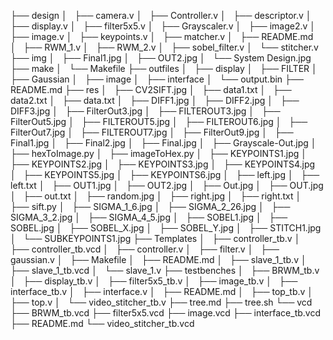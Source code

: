 ├── design
│   ├── camera.v
│   ├── Controller.v
│   ├── descriptor.v
│   ├── display.v
│   ├── filter5x5.v
│   ├── Grayscaler.v
│   ├── image2.v
│   ├── image.v
│   ├── keypoints.v
│   ├── matcher.v
│   ├── README.md
│   ├── RWM_1.v
│   ├── RWM_2.v
│   ├── sobel_filter.v
│   └── stitcher.v
├── img
│   ├── Final1.jpg
│   ├── OUT2.jpg
│   └── System Design.jpg
├── make
│   └── Makefile
├── outfiles
│   ├── display
│   ├── FILTER
│   ├── Gaussian
│   ├── image
│   ├── interface
│   └── output.bin
├── README.md
├── res
│   ├── CV2SIFT.jpg
│   ├── data1.txt
│   ├── data2.txt
│   ├── data.txt
│   ├── DIFF1.jpg
│   ├── DIFF2.jpg
│   ├── DIFF3.jpg
│   ├── FilterOut3.jpg
│   ├── FILTEROUT3.jpg
│   ├── FilterOut5.jpg
│   ├── FILTEROUT5.jpg
│   ├── FILTEROUT6.jpg
│   ├── FilterOut7.jpg
│   ├── FILTEROUT7.jpg
│   ├── FilterOut9.jpg
│   ├── Final1.jpg
│   ├── Final2.jpg
│   ├── Final.jpg
│   ├── Grayscale-Out.jpg
│   ├── hexToImage.py
│   ├── imageToHex.py
│   ├── KEYPOINTS1.jpg
│   ├── KEYPOINTS2.jpg
│   ├── KEYPOINTS3.jpg
│   ├── KEYPOINTS4.jpg
│   ├── KEYPOINTS5.jpg
│   ├── KEYPOINTS6.jpg
│   ├── left.jpg
│   ├── left.txt
│   ├── OUT1.jpg
│   ├── OUT2.jpg
│   ├── Out.jpg
│   ├── OUT.jpg
│   ├── out.txt
│   ├── random.jpg
│   ├── right.jpg
│   ├── right.txt
│   ├── sift.py
│   ├── SIGMA_1_6.jpg
│   ├── SIGMA_2_26.jpg
│   ├── SIGMA_3_2.jpg
│   ├── SIGMA_4_5.jpg
│   ├── SOBEL1.jpg
│   ├── SOBEL.jpg
│   ├── SOBEL_X.jpg
│   ├── SOBEL_Y.jpg
│   ├── STITCH1.jpg
│   └── SUBKEYPOINTS1.jpg
├── Templates
│   ├── controller_tb.v
│   ├── controller_tb.vcd
│   ├── controller.v
│   ├── filter.v
│   ├── gaussian.v
│   ├── Makefile
│   ├── README.md
│   ├── slave_1_tb.v
│   ├── slave_1_tb.vcd
│   └── slave_1.v
├── testbenches
│   ├── BRWM_tb.v
│   ├── display_tb.v
│   ├── filter5x5_tb.v
│   ├── image_tb.v
│   ├── interface_tb.v
│   ├── interface.v
│   ├── README.md
│   ├── top_tb.v
│   ├── top.v
│   └── video_stitcher_tb.v
├── tree.md
├── tree.sh
└── vcd
   ├── BRWM_tb.vcd
   ├── filter5x5.vcd
   ├── image.vcd
   ├── interface_tb.vcd
   ├── README.md
   └── video_stitcher_tb.vcd
